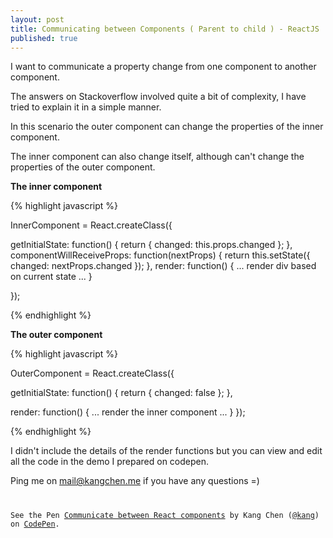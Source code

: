 ```yaml
---
layout: post
title: Communicating between Components ( Parent to child ) - ReactJS
published: true
---
```


I want to communicate a property change from one component to another component.

The answers on Stackoverflow involved quite a bit of complexity, I have tried to explain it in a simple manner.

In this scenario the outer component can change the properties of the inner component.

The inner component can also change itself, although can't change the properties of the outer component.

**The inner component**

{% highlight javascript %}

InnerComponent = React.createClass({

  getInitialState: function() {
    return {
      changed: this.props.changed
    };
  },
  componentWillReceiveProps: function(nextProps) {
    return this.setState({
      changed: nextProps.changed
    });
  },
  render: function() {
    ...
    render div based on current state
    ...
  }

});

{% endhighlight %}

**The outer component**

{% highlight javascript %}

OuterComponent = React.createClass({

  getInitialState: function() {
    return {
      changed: false
    };
  },

  render: function() {
    ...
    render the inner component
    ...
  }
});


{% endhighlight %}


I didn't include the details of the render functions but you can view and edit all the code in the demo I prepared on codepen.

Ping me on mail@kangchen.me if you have any questions =)

<pre><code>
<p data-height="468" data-theme-id="15231" data-slug-hash="YXWjOp" data-default-tab="result" data-user="kang" class='codepen'>See the Pen <a href='http://codepen.io/kang/pen/YXWjOp/'>Communicate between React components</a> by Kang Chen (<a href='http://codepen.io/kang'>@kang</a>) on <a href='http://codepen.io'>CodePen</a>.</p>
<script async src="//assets.codepen.io/assets/embed/ei.js"></script>
</code></pre>
